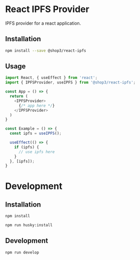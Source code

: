 # React IPFS Provider

IPFS provider for a react application.

## Installation

```bash
npm install --save @shop3/react-ipfs
```

## Usage

```js
import React, { useEffect } from 'react';
import { IPFSProvider, useIPFS } from '@shop3/react-ipfs';

const App = () => {
  return (
    <IPFSProvider>
      {/* app here */}
    </IPFSProvider>
  )
}

const Example = () => {
  const ipfs = useIPFS();

  useEffect(() => {
    if (ipfs) {
      // use ipfs here
    }
  }, [ipfs]);
}
```

# Development

## Installation

```bash
npm install

npm run husky:install
```

## Development

```bash
npm run develop
```
